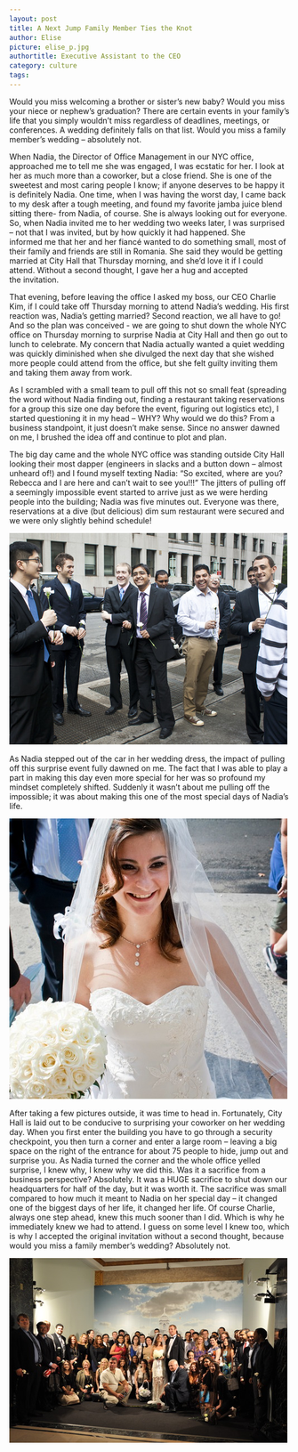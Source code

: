 ```yaml
---
layout: post
title: A Next Jump Family Member Ties the Knot
author: Elise
picture: elise_p.jpg
authortitle: Executive Assistant to the CEO
category: culture
tags: 
---
```

Would you miss welcoming a brother or sister’s new baby? Would you miss your niece or nephew’s graduation? There are certain events in your family’s life that you simply wouldn’t miss regardless of deadlines, meetings, or conferences. A wedding definitely falls on that list. Would you miss a family member’s wedding – absolutely not.

When Nadia, the Director of Office Management in our NYC office, approached me to tell me she was engaged, I was ecstatic for her. I look at her as much more than a coworker, but a close friend. She is one of the sweetest and most caring people I know; if anyone deserves to be happy it is definitely Nadia. One time, when I was having the worst day, I came back to my desk after a tough meeting, and found my favorite jamba juice blend sitting there- from Nadia, of course. She is always looking out for everyone. So, when Nadia invited me to her wedding two weeks later, I was surprised – not that I was invited, but by how quickly it had happened. She informed me that her and her fiancé wanted to do something small, most of their family and friends are still in Romania. She said they would be getting married at City Hall that Thursday morning, and she’d love it if I could attend. Without a second thought, I gave her a hug and accepted the invitation.

That evening, before leaving the office I asked my boss, our CEO Charlie Kim, if I could take off Thursday morning to attend Nadia’s wedding. His first reaction was, Nadia’s getting married? Second reaction, we all have to go! And so the plan was conceived - we are going to shut down the whole NYC office on Thursday morning to surprise Nadia at City Hall and then go out to lunch to celebrate. My concern that Nadia actually wanted a quiet wedding was quickly diminished when she divulged the next day that she wished more people could attend from the office, but she felt guilty inviting them and taking them away from work.

As I scrambled with a small team to pull off this not so small feat (spreading the word without Nadia finding out, finding a restaurant taking reservations for a group this size one day before the event, figuring out logistics etc), I started questioning it in my head – WHY? Why would we do this? From a business standpoint, it just doesn’t make sense. Since no answer dawned on me, I brushed the idea off and continue to plot and plan.

The big day came and the whole NYC office was standing outside City Hall looking their most dapper (engineers in slacks and a button down – almost unheard of!) and I found myself texting Nadia: “So excited, where are you? Rebecca and I are here and can’t wait to see you!!!” The jitters of pulling off a seemingly impossible event started to arrive just as we were herding people into the building; Nadia was five minutes out. Everyone was there, reservations at a dive (but delicious) dim sum restaurant were secured and we were only slightly behind schedule!

![Looking Good](/images/a-next-jump-family-member-ties-the-knot-1.jpg)

As Nadia stepped out of the car in her wedding dress, the impact of pulling off this surprise event fully dawned on me. The fact that I was able to play a part in making this day even more special for her was so profound my mindset completely shifted. Suddenly it wasn’t about me pulling off the impossible; it was about making this one of the most special days of Nadia’s life.

![The bride](/images/a-next-jump-family-member-ties-the-knot-2.jpg)

After taking a few pictures outside, it was time to head in. Fortunately, City Hall is laid out to be conducive to surprising your coworker on her wedding day. When you first enter the building you have to go through a security checkpoint, you then turn a corner and enter a large room – leaving a big space on the right of the entrance for about 75 people to hide, jump out and surprise you. As Nadia turned the corner and the whole office yelled surprise, I knew why, I knew why we did this. Was it a sacrifice from a business perspective? Absolutely. It was a HUGE sacrifice to shut down our headquarters for half of the day, but it was worth it. The sacrifice was small compared to how much it meant to Nadia on her special day – it changed one of the biggest days of her life, it changed her life. Of course Charlie, always one step ahead, knew this much sooner than I did. Which is why he immediately knew we had to attend. I guess on some level I knew too, which is why I accepted the original invitation without a second thought, because would you miss a family member’s wedding? Absolutely not.


![NxJ NY](/images/a-next-jump-family-member-ties-the-knot-3.jpg)
